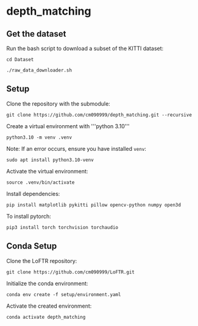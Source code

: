 # depth_matching

## Get the dataset
Run the bash script to download a subset of the KITTI dataset:

```
cd Dataset
```
```
./raw_data_downloader.sh
```

## Setup

Clone the repository with the submodule:
```
git clone https://github.com/cm090999/depth_matching.git --recursive
```

Create a virtual environment with '''python 3.10'''

```
python3.10 -m venv .venv
```

Note: If an error occurs, ensure you have installed ```venv```:

```
sudo apt install python3.10-venv
```

Activate the virtual environment:

```
source .venv/bin/activate
```

Install dependencies:

```
pip install matplotlib pykitti pillow opencv-python numpy open3d
```

To install pytorch:

```
pip3 install torch torchvision torchaudio
```

## Conda Setup
Clone the LoFTR repository:
``` 
git clone https://github.com/cm090999/LoFTR.git
```

Initialize the conda environment:

``` 
conda env create -f setup/environment.yaml
```

Activate the created environment:
``` 
conda activate depth_matching
```